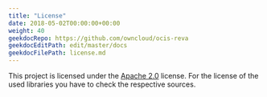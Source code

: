 ```yaml
---
title: "License"
date: 2018-05-02T00:00:00+00:00
weight: 40
geekdocRepo: https://github.com/owncloud/ocis-reva
geekdocEditPath: edit/master/docs
geekdocFilePath: license.md
---
```


This project is licensed under the [Apache 2.0](https://github.com/owncloud/ocis-reva/blob/master/LICENSE) license. For the license of the used libraries you have to check the respective sources.
